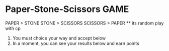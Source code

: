 # Paper-Stone-Scissors GAME
PAPER > STONE
STONE > SCISSORS
SCISSORS > PAPER
** its random play with cp
1. You must choice your way and accept below
2. In a moment, you can see your results below and earn points
